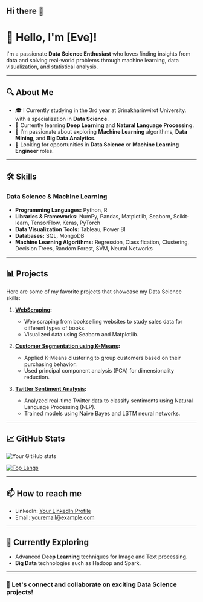 ## Hi there 👋
# 👋 Hello, I'm [Eve]!

I'm a passionate **Data Science Enthusiast** who loves finding insights from data and solving real-world problems through machine learning, data visualization, and statistical analysis.

---

## 🔍 About Me
- 🎓 I Currently studying in the 3rd year at Srinakharinwirot University. with a specialization in **Data Science**.
- 🧠 Currently learning **Deep Learning** and **Natural Language Processing**.
- 🌱 I’m passionate about exploring **Machine Learning** algorithms, **Data Mining**, and **Big Data Analytics**.
- 💼 Looking for opportunities in **Data Science** or **Machine Learning Engineer** roles.

---

## 🛠️ Skills
### Data Science & Machine Learning
- **Programming Languages:** Python, R
- **Libraries & Frameworks:** NumPy, Pandas, Matplotlib, Seaborn, Scikit-learn, TensorFlow, Keras, PyTorch
- **Data Visualization Tools:** Tableau, Power BI
- **Databases:** SQL, MongoDB
- **Machine Learning Algorithms:** Regression, Classification, Clustering, Decision Trees, Random Forest, SVM, Neural Networks

---

## 📊 Projects
Here are some of my favorite projects that showcase my Data Science skills:

1. **[WebScraping](https://github.com/yourusername/house-price-prediction):**
   - Web scraping from bookselling websites to study sales data for different types of books.
   - Visualized data using Seaborn and Matplotlib.

2. **[Customer Segmentation using K-Means](https://github.com/yourusername/customer-segmentation):**
   - Applied K-Means clustering to group customers based on their purchasing behavior.
   - Used principal component analysis (PCA) for dimensionality reduction.

3. **[Twitter Sentiment Analysis](https://github.com/yourusername/twitter-sentiment-analysis):**
   - Analyzed real-time Twitter data to classify sentiments using Natural Language Processing (NLP).
   - Trained models using Naive Bayes and LSTM neural networks.

---

## 📈 GitHub Stats
![Your GitHub stats](https://github-readme-stats.vercel.app/api?username=yourusername&show_icons=true&theme=radical)

[![Top Langs](https://github-readme-stats.vercel.app/api/top-langs/?username=yourusername&layout=compact&theme=radical)](https://github.com/yourusername/github-readme-stats)

---

## 📫 How to reach me
- LinkedIn: [Your LinkedIn Profile](https://www.linkedin.com/in/yourusername/)
- Email: [youremail@example.com](mailto:youremail@example.com)

---

## 🚀 Currently Exploring
- Advanced **Deep Learning** techniques for Image and Text processing.
- **Big Data** technologies such as Hadoop and Spark.

---

### 🔗 Let's connect and collaborate on exciting Data Science projects!
